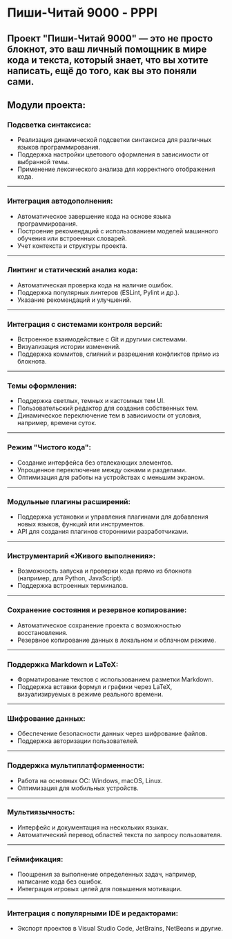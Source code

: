 # Пиши-Читай 9000 - PPPI
## Проект "Пиши-Читай 9000" — это не просто блокнот, это ваш личный помощник в мире кода и текста, который знает, что вы хотите написать, ещё до того, как вы это поняли сами.
## Модули проекта:

### Подсветка синтаксиса:
+ Реализация динамической подсветки синтаксиса для различных языков программирования.
+ Поддержка настройки цветового оформления в зависимости от выбранной темы.
+ Применение лексического анализа для корректного отображения кода.
___
### Интеграция автодополнения:
+ Автоматическое завершение кода на основе языка программирования.
+ Построение рекомендаций с использованием моделей машинного обучения или встроенных словарей.
+ Учет контекста и структуры проекта.
___
### Линтинг и статический анализ кода:
+ Автоматическая проверка кода на наличие ошибок.
+ Поддержка популярных линтеров (ESLint, Pylint и др.).
+ Указание рекомендаций и улучшений.
___
### Интеграция с системами контроля версий:
+ Встроенное взаимодействие с Git и другими системами.
+ Визуализация истории изменений.
+ Поддержка коммитов, слияний и разрешения конфликтов прямо из блокнота.
___
### Темы оформления:
+ Поддержка светлых, темных и кастомных тем UI.
+ Пользовательский редактор для создания собственных тем.
+ Динамическое переключение тем в зависимости от условия, например, времени суток.
___
### Режим "Чистого кода":
+ Создание интерфейса без отвлекающих элементов.
+ Упрощенное переключение между окнами и разделами.
+ Оптимизация для работы на устройствах с меньшим экраном.
___
### Модульные плагины расширений:
+ Поддержка установки и управления плагинами для добавления новых языков, функций или инструментов.
+ API для создания плагинов сторонними разработчиками.
___
### Инструментарий «Живого выполнения»:
+ Возможность запуска и проверки кода прямо из блокнота (например, для Python, JavaScript).
+ Поддержка встроенных терминалов.
___
### Сохранение состояния и резервное копирование:
+ Автоматическое сохранение проекта с возможностью восстановления.
+ Резервное копирование данных в локальном и облачном режиме.
___
### Поддержка Markdown и LaTeX:
+ Форматирование текстов с использованием разметки Markdown.
+ Поддержка вставки формул и графики через LaTeX, визуализируемых в режиме реального времени.
___
### Шифрование данных:
+ Обеспечение безопасности данных через шифрование файлов.
+ Поддержка авторизации пользователей.
___
### Поддержка мультиплатформенности:
+ Работа на основных ОС: Windows, macOS, Linux.
+ Оптимизация для мобильных устройств.
___
### Мультиязычность:
+ Интерфейс и документация на нескольких языках.
+ Автоматический перевод областей текста по запросу пользователя.
___
### Геймификация:
+ Поощрения за выполнение определенных задач, например, написание кода без ошибок.
+ Интеграция игровых целей для повышения мотивации.
___
### Интеграция с популярными IDE и редакторами:
+ Экспорт проектов в Visual Studio Code, JetBrains, NetBeans и другие.

